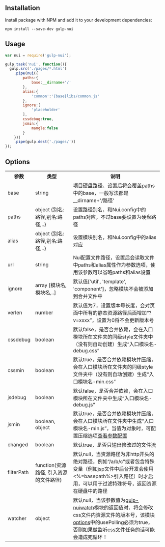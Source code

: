 ## Installation

Install package with NPM and add it to your development dependencies:

`npm install --save-dev gulp-nui`

## Usage

```js
var nui = require('gulp-nui');

gulp.task('nui', function(){
  gulp.src('./pages/*.html')
    .pipe(nui({
        paths:{
            base:__dirname+'/'
        },
        alias:{
            'common':'{base}libs/common.js'
        },
        ignore:[
            'placeholder'
        ],
        cssdebug:true,
        jsmin:{
            mangle:false
        }
    }))
    .pipe(gulp.dest('./pages/'))
});
```

## Options
<table>
    <tr>
        <th>参数</th>
        <th>类型</th>
        <th>说明</th>
    </tr>
    <tr>
        <td>base</td>
        <td>string</td>
        <td>项目硬盘路径，设置后将会覆盖paths中的base，一般写法都是 __dirname+'/路径'</td>
    </tr>
    <tr>
        <td>paths</td>
        <td>object {别名:路径,别名:路径,..}</td>
        <td>设置路径别名，和Nui.config中的paths对应，不过base要设置为硬盘路径</td>
    </tr>
    <tr>
        <td>alias</td>
        <td>object {别名:路径,别名:路径,..}</td>
        <td>设置模块别名，和Nui.config中的alias对应</td>
    </tr>
    <tr>
        <td>url</td>
        <td>string</td>
        <td>Nui配置文件路径，设置后会读取文件中paths和alias属性作为参数选项，使用该参数可以省略paths和alias设置</td>
    </tr>
    <tr>
        <td>ignore</td>
        <td>array [模块名,模块名,..]</td>
        <td>默认值['util', 'template', 'component']，忽略模块不会被添加到合并文件中</td>
    </tr>
    <tr>
        <td>verlen</td>
        <td>number</td>
        <td>默认值为7，设置版本号长度，会对页面中所有的静态资源路径后面增加“?v=xxxx”，设置为0将不会更新版本号</td>
    </tr>
    <tr>
        <td>cssdebug</td>
        <td>boolean</td>
        <td>默认false，是否合并依赖，会在入口模块所在文件夹的同级style文件夹中（没有则自动创建）生成“入口模块名-debug.css”</td>
    </tr>
    <tr>
        <td>cssmin</td>
        <td>boolean</td>
        <td>默认true，是否合并依赖模块并压缩，会在入口模块所在文件夹的同级style文件夹中（没有则自动创建）生成“入口模块名-min.css”</td>
    </tr>
    <tr>
        <td>jsdebug</td>
        <td>boolean</td>
        <td>默认false，是否合并依赖，会在入口模块所在文件夹中生成“入口模块名-debug.js”</td>
    </tr>
    <tr>
        <td>jsmin</td>
        <td>boolean, object</td>
        <td>默认true，是否合并依赖模块并压缩，会在入口模块所在文件夹中生成“入口模块名-min.js”，当值为对象时，可配置压缩选项<a href="https://github.com/mishoo/UglifyJS2" target="_blank">查看参数配置</a></td>
    </tr>
    <tr>
        <td>changed</td>
        <td>boolean</td>
        <td>默认true，是否只输出修改过的文件流</td>
    </tr>
    <tr>
        <td>filterPath</td>
        <td>function(资源路径, 引入资源的文件路径)</td>
        <td>默认null，当资源路径为非http开头的绝对路径，例如“/a/b/c”或者包含特殊变量（例如jsp文件中后台开发会使用&lt;%=basepath%&gt;引入路径）时才启用，可以用于过滤特殊符号，返回资源在硬盘中的路径</td>
    </tr>
    <tr>
        <td>watcher</td>
        <td>object</td>
        <td>默认null，当该参数值为<a href="https://github.com/axnfex/gulp-nuiwatch" target="_blank">gulp-nuiwatch</a>模块的返回值时，将会修改css文件内资源文件的版本号，该模块<a href="https://github.com/paulmillr/chokidar#api" target="_blank">options</a>中的usePolling必须为true，否则如果做监听css文件任务的话可能会造成死循环！</td>
    </tr>
</table>
